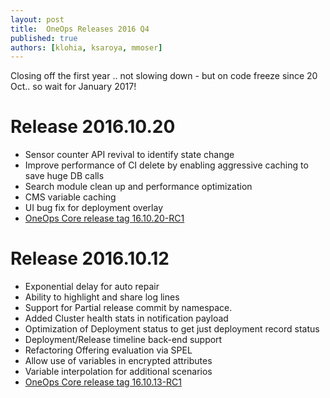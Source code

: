 ```yaml
---
layout: post
title:  OneOps Releases 2016 Q4
published: true
authors: [klohia, ksaroya, mmoser]
---
```


Closing off the first year .. not slowing down - but on code freeze since 20 Oct.. so wait for January 2017!

<!--more-->

# Release 2016.10.20

- Sensor counter API revival to identify state change
-  Improve performance of CI delete by enabling aggressive caching to save huge DB calls
- Search module clean up and performance optimization
- CMS variable caching
- UI bug fix for deployment overlay
- [OneOps Core release tag 16.10.20-RC1](https://github.com/oneops/display/releases/tag/16.10.20-RC1)

# Release 2016.10.12

- Exponential delay for auto repair
- Ability to highlight and share log lines
- Support for Partial release commit by namespace.
- Added Cluster health stats in notification payload
- Optimization of Deployment status to get just deployment record status
- Deployment/Release timeline back-end support
- Refactoring Offering evaluation via SPEL
- Allow use of variables in encrypted attributes
- Variable interpolation for additional scenarios
- [OneOps Core release tag 16.10.13-RC1](https://github.com/oneops/display/releases/tag/16.10.13-RC1)
